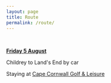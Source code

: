 ```yaml
---
layout: page
title: Route
permalink: /route/
---
```



&nbsp;

<u><strong>Friday 5 August</strong></u>

Childrey to Land's End by car

Staying at [Cape Cornwall Golf & Leisure](http://capecornwallgolfclub.co.uk/)